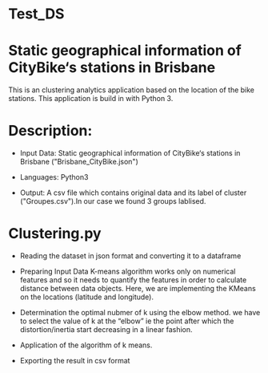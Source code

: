 # Test_DS
# Static geographical information of CityBike‘s stations in Brisbane
This is an clustering analytics application based on the location of the bike stations. This application is build in with Python 3.

# Description:
- Input Data: Static geographical information of CityBike‘s stations in Brisbane ("Brisbane_CityBike.json")

- Languages: Python3

- Output: A csv file which contains original data and its label of cluster ("Groupes.csv").In our case we found 3 groups lablised.

# Clustering.py

- Reading the dataset in json format and converting it to a dataframe
- Preparing Input Data K-means algorithm works only on numerical features and so it needs to quantify the features in order to calculate distance between data objects. Here, we are implementing the KMeans on the locations (latitude and longitude).
- Determination the optimal nubmer of k using the elbow method.
 we have to select the value of k at the “elbow” ie the point after which the distortion/inertia start decreasing in a linear fashion.
- Application of the algorithm of k means.

- Exporting the result in csv format
